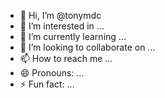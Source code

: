 - 👋 Hi, I’m @tonymdc
- 👀 I’m interested in ...
- 🌱 I’m currently learning ...
- 💞️ I’m looking to collaborate on ...
- 📫 How to reach me ...
- 😄 Pronouns: ...
- ⚡ Fun fact: ...

<!---
tonymdc/tonymdc is a ✨ special ✨ repository because its `README.md` (this file) appears on your GitHub profile.
You can click the Preview link to take a look at your changes.
--->
